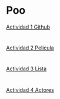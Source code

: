 # Poo


[Actividad 1 Github](./Setup/README.md)
# 
[Actividad 2 Pelicula](./Peliculas/Program.cs)
# 
[Actividad 3 Lista](./Lista/Program.cs)
# 
[Actividad 4 Actores](./Actores/Program.cs)

